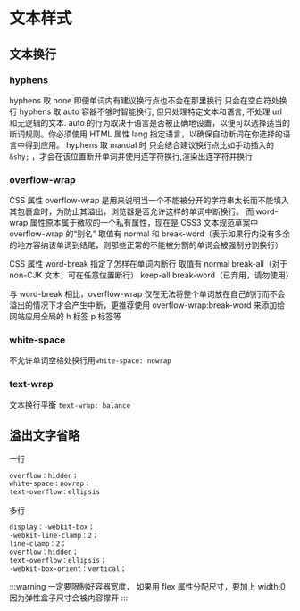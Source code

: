 # 文本样式

## 文本换行

### hyphens

hyphens 取 none 即便单词内有建议换行点也不会在那里换行 只会在空白符处换行
hyphens 取 auto 容器不够时智能换行, 但只处理特定文本和语言, 不处理 url 和无逻辑的文本. auto 的行为取决于语言是否被正确地设置，以便可以选择适当的断词规则。你必须使用 HTML 属性 lang 指定语言，以确保自动断词在你选择的语言中得到应用。
hyphens 取 manual 时 只会结合建议换行点比如手动插入的 `&shy;` ，才会在该位置断开单词并使用连字符换行,渲染出连字符并换行

### overflow-wrap

CSS 属性 overflow-wrap 是用来说明当一个不能被分开的字符串太长而不能填入其包裹盒时，为防止其溢出，浏览器是否允许这样的单词中断换行。
而 word-wrap 属性原本属于微软的一个私有属性，现在是 CSS3 文本规范草案中 overflow-wrap 的“别名”
取值有 normal 和 break-word（表示如果行内没有多余的地方容纳该单词到结尾，则那些正常的不能被分割的单词会被强制分割换行）

CSS 属性 word-break 指定了怎样在单词内断行
取值有 normal break-all（对于 non-CJK 文本，可在任意位置断行） keep-all break-word（已弃用，请勿使用）

与 word-break 相比，overflow-wrap 仅在无法将整个单词放在自己的行而不会溢出的情况下才会产生中断，更推荐使用 overflow-wrap:break-word 来添加给网站应用全局的 h 标签 p 标签等

### white-space

不允许单词空格处换行用`white-space: nowrap`

### text-wrap

文本换行平衡 `text-wrap: balance` 

## 溢出文字省略

一行

```css
overflow：hidden；
white-space：nowrap；
text-overflow：ellipsis
```

多行

```css
display：-webkit-box；
-webkit-line-clamp：2；
line-clamp：2；
overflow：hidden；
text-overflow：ellipsis；
-webkit-box-orient：vertical；
```

:::warning
一定要限制好容器宽度，
如果用 flex 属性分配尺寸，要加上 width:0
因为弹性盒子尺寸会被内容撑开
:::
